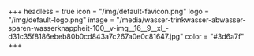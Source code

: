 +++
headless = true
icon = "/img/default-favicon.png"
logo = "/img/default-logo.png"
image = "/media/wasser-trinkwasser-abwasser-sparen-wasserknappheit-100__v-img__16__9__xl_-d31c35f8186ebeb80b0cd843a7c267a0e0c81647.jpg"
color = "#3d6a7f"
+++
